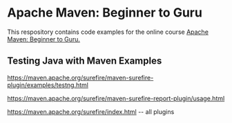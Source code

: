 # Apache Maven: Beginner to Guru

This respository contains code examples for the online course [Apache Maven: Beginner to Guru.](https://www.udemy.com/draft/2043700/?couponCode=GITHUB_REPO)

## Testing Java with Maven Examples

https://maven.apache.org/surefire/maven-surefire-plugin/examples/testng.html

https://maven.apache.org/surefire/maven-surefire-report-plugin/usage.html

https://maven.apache.org/surefire/index.html -- all plugins
